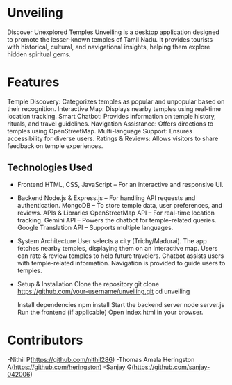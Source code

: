 # Unveiling
Discover Unexplored Temples
Unveiling is a desktop application designed to promote the lesser-known temples of Tamil Nadu. It provides tourists with historical, cultural, and navigational insights, helping them explore hidden spiritual gems.

# Features
Temple Discovery: Categorizes temples as popular and unpopular based on their recognition.
Interactive Map: Displays nearby temples using real-time location tracking.
Smart Chatbot: Provides information on temple history, rituals, and travel guidelines.
Navigation Assistance: Offers directions to temples using OpenStreetMap.
Multi-language Support: Ensures accessibility for diverse users.
Ratings & Reviews: Allows visitors to share feedback on temple experiences.

## Technologies Used
- Frontend
HTML, CSS, JavaScript – For an interactive and responsive UI.

- Backend
Node.js & Express.js – For handling API requests and authentication.
MongoDB – To store temple data, user preferences, and reviews.
APIs & Libraries
OpenStreetMap API – For real-time location tracking.
Gemini API – Powers the chatbot for temple-related queries.
Google Translation API – Supports multiple languages.

- System Architecture
User selects a city (Trichy/Madurai).
The app fetches nearby temples, displaying them on an interactive map.
Users can rate & review temples to help future travelers.
Chatbot assists users with temple-related information.
Navigation is provided to guide users to temples.
- Setup & Installation
    Clone the repository
      git clone https://github.com/your-username/unveiling.git
      cd unveiling

    Install dependencies
      npm install
    Start the backend server
      node server.js
    Run the frontend (if applicable)
      Open index.html in your browser.
  
# Contributors
  -Nithil P(https://github.com/nithil286)
  -Thomas Amala Heringston A(https://github.com/heringston)
  -Sanjay G(https://github.com/sanjay-042006)
